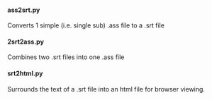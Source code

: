 
#### ass2srt.py
Converts 1 simple (i.e. single sub) .ass file to a .srt file


#### 2srt2ass.py

Combines two .srt files into one .ass file


#### srt2html.py

Surrounds the text of a .srt file into an html file for browser viewing.